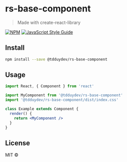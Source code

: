 # rs-base-component

> Made with create-react-library

[![NPM](https://img.shields.io/npm/v/rs-base-component.svg)](https://www.npmjs.com/package/rs-base-component) [![JavaScript Style Guide](https://img.shields.io/badge/code_style-standard-brightgreen.svg)](https://standardjs.com)

## Install

```bash
npm install --save @tdduydev/rs-base-component
```

## Usage

```jsx
import React, { Component } from 'react'

import MyComponent from '@tdduydev/rs-base-component'
import '@tdduydev/rs-base-component/dist/index.css'

class Example extends Component {
  render() {
    return <MyComponent />
  }
}
```

## License

MIT © [](https://github.com/)
